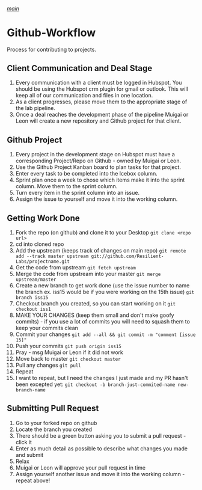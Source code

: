 ###### [main](README.md)
Github-Workflow
===============

Process for contributing to projects.

## Client Communication and Deal Stage
1. Every communication with a client must be logged in Hubspot. You should be using the Hubspot crm plugin for gmail or outlook. This will keep all of our communication and files in one location.
2. As a client progresses, please move them to the appropriate stage of the lab pipeline.
3. Once a deal reaches the development phase of the pipeline Muigai or Leon will create a new repository and Github project for that client.

## Github Project
1. Every project in the development stage on Hubspot must have a corresponding Project/Repo on Github - owned by Muigai or Leon.
2. Use the Github Project Kanban board to plan tasks for that project.
3. Enter every task to be completed into the Icebox column.
4. Sprint plan once a week to chose which items make it into the sprint column. Move them to the sprint column.
5. Turn every item in the sprint column into an issue.
6. Assign the issue to yourself and move it into the working column.

## Getting Work Done
1. Fork the repo (on github) and clone it to your Desktop ```git clone <repo url>```
2. cd into cloned repo
3. Add the upstream (keeps track of changes on main repo) ```git remote add --track master upstream git://github.com/Resilient-Labs/projectname.git```
3. Get the code from upstream ```git fetch upstream```
4. Merge the code from upstream into your master ```git merge upstream/master```
5. Create a new branch to get work done (use the issue number to name the branch ex. iss15 would be if you were working on the 15th issue) ```git branch iss15```
6. Checkout branch you created, so you can start working on it ```git checkout iss1```
7. MAKE YOUR CHANGES (keep them small and don't make goofy commits) - if you use a lot of commits you will need to squash them to keep your commits clean
8. Commit your changes ```git add --all && git commit -m "comment [issue 15]"```
9. Push your commits ```git push origin iss15```
10. Pray - msg Muigai or Leon if it did not work
11. Move back to master ```git checkout master```
12. Pull any changes ```git pull```
13. Repeat
14. I want to repeat, but I need the changes I just made and my PR hasn't been excepted yet: ```git checkout -b branch-just-commited-name new-branch-name```


## Submitting Pull Request
1. Go to your forked repo on github
2. Locate the branch you created
3. There should be a green button asking you to submit a pull request - click it
4. Enter as much detail as possible to describe what changes you made and submit
5. Relax
6. Muigai or Leon will approve your pull request in time
7. Assign yourself another issue and move it into the working column - repeat above!

